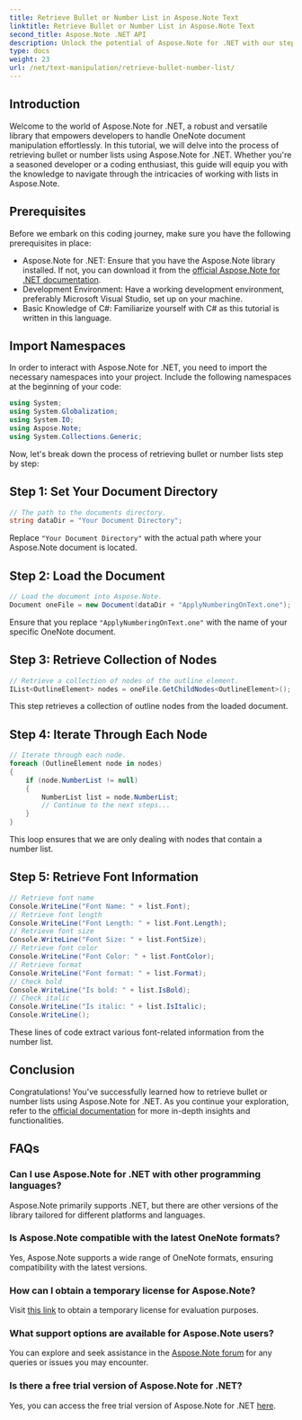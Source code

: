 ```yaml
---
title: Retrieve Bullet or Number List in Aspose.Note Text
linktitle: Retrieve Bullet or Number List in Aspose.Note Text
second_title: Aspose.Note .NET API
description: Unlock the potential of Aspose.Note for .NET with our step-by-step guide on retrieving bullet or number lists. Elevate your OneNote document manipulation skills!
type: docs
weight: 23
url: /net/text-manipulation/retrieve-bullet-number-list/
---
```

## Introduction
Welcome to the world of Aspose.Note for .NET, a robust and versatile library that empowers developers to handle OneNote document manipulation effortlessly. In this tutorial, we will delve into the process of retrieving bullet or number lists using Aspose.Note for .NET. Whether you're a seasoned developer or a coding enthusiast, this guide will equip you with the knowledge to navigate through the intricacies of working with lists in Aspose.Note.
## Prerequisites
Before we embark on this coding journey, make sure you have the following prerequisites in place:
- Aspose.Note for .NET: Ensure that you have the Aspose.Note library installed. If not, you can download it from the [official Aspose.Note for .NET documentation](https://reference.aspose.com/note/net/).
- Development Environment: Have a working development environment, preferably Microsoft Visual Studio, set up on your machine.
- Basic Knowledge of C#: Familiarize yourself with C# as this tutorial is written in this language.
## Import Namespaces
In order to interact with Aspose.Note for .NET, you need to import the necessary namespaces into your project. Include the following namespaces at the beginning of your code:
```csharp
using System;
using System.Globalization;
using System.IO;
using Aspose.Note;
using System.Collections.Generic;
```
Now, let's break down the process of retrieving bullet or number lists step by step:
## Step 1: Set Your Document Directory
```csharp
// The path to the documents directory.
string dataDir = "Your Document Directory";
```
Replace `"Your Document Directory"` with the actual path where your Aspose.Note document is located.
## Step 2: Load the Document
```csharp
// Load the document into Aspose.Note.
Document oneFile = new Document(dataDir + "ApplyNumberingOnText.one");
```
Ensure that you replace `"ApplyNumberingOnText.one"` with the name of your specific OneNote document.
## Step 3: Retrieve Collection of Nodes
```csharp
// Retrieve a collection of nodes of the outline element.
IList<OutlineElement> nodes = oneFile.GetChildNodes<OutlineElement>();
```
This step retrieves a collection of outline nodes from the loaded document.
## Step 4: Iterate Through Each Node
```csharp
// Iterate through each node.
foreach (OutlineElement node in nodes)
{
    if (node.NumberList != null)
    {
        NumberList list = node.NumberList;
        // Continue to the next steps...
    }
}
```
This loop ensures that we are only dealing with nodes that contain a number list.
## Step 5: Retrieve Font Information
```csharp
// Retrieve font name
Console.WriteLine("Font Name: " + list.Font);
// Retrieve font length
Console.WriteLine("Font Length: " + list.Font.Length);
// Retrieve font size
Console.WriteLine("Font Size: " + list.FontSize);
// Retrieve font color
Console.WriteLine("Font Color: " + list.FontColor);
// Retrieve format
Console.WriteLine("Font format: " + list.Format);
// Check bold
Console.WriteLine("Is bold: " + list.IsBold);
// Check italic
Console.WriteLine("Is italic: " + list.IsItalic);
Console.WriteLine();
```
These lines of code extract various font-related information from the number list.
## Conclusion
Congratulations! You've successfully learned how to retrieve bullet or number lists using Aspose.Note for .NET. As you continue your exploration, refer to the [official documentation](https://reference.aspose.com/note/net/) for more in-depth insights and functionalities.
## FAQs
### Can I use Aspose.Note for .NET with other programming languages?
Aspose.Note primarily supports .NET, but there are other versions of the library tailored for different platforms and languages.
### Is Aspose.Note compatible with the latest OneNote formats?
Yes, Aspose.Note supports a wide range of OneNote formats, ensuring compatibility with the latest versions.
### How can I obtain a temporary license for Aspose.Note?
Visit [this link](https://purchase.aspose.com/temporary-license/) to obtain a temporary license for evaluation purposes.
### What support options are available for Aspose.Note users?
You can explore and seek assistance in the [Aspose.Note forum](https://forum.aspose.com/c/note/28) for any queries or issues you may encounter.
### Is there a free trial version of Aspose.Note for .NET?
Yes, you can access the free trial version of Aspose.Note for .NET [here](https://releases.aspose.com/).
